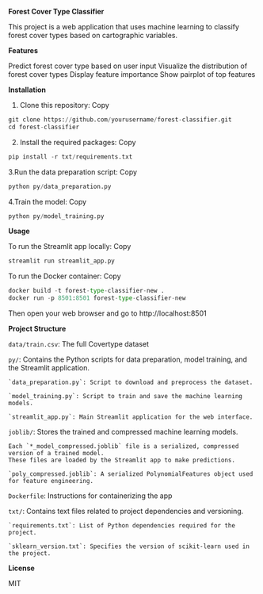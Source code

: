 **Forest Cover Type Classifier**

This project is a web application that uses machine learning to classify forest cover types based on cartographic variables.

**Features**

Predict forest cover type based on user input
Visualize the distribution of forest cover types
Display feature importance
Show pairplot of top features

**Installation**

1. Clone this repository:
Copy
```python
git clone https://github.com/yourusername/forest-classifier.git
cd forest-classifier
```
2. Install the required packages:
Copy
```python
pip install -r txt/requirements.txt
```
3.Run the data preparation script:
Copy
```python
python py/data_preparation.py
```
4.Train the model:
Copy
```python
python py/model_training.py
```

**Usage**

To run the Streamlit app locally:
Copy
```python
streamlit run streamlit_app.py
```
To run the Docker container:
Copy
```python
docker build -t forest-type-classifier-new .
docker run -p 8501:8501 forest-type-classifier-new

```
Then open your web browser and go to http://localhost:8501

**Project Structure**

`data/train.csv`: The full Covertype dataset

`py/`: Contains the Python scripts for data preparation, model training, and the Streamlit application.

    `data_preparation.py`: Script to download and preprocess the dataset.

    `model_training.py`: Script to train and save the machine learning models.

    `streamlit_app.py`: Main Streamlit application for the web interface.

`joblib/`: Stores the trained and compressed machine learning models.

    Each `*_model_compressed.joblib` file is a serialized, compressed version of a trained model.
    These files are loaded by the Streamlit app to make predictions.

    `poly_compressed.joblib`: A serialized PolynomialFeatures object used for feature engineering.

`Dockerfile`: Instructions for containerizing the app

`txt/`: Contains text files related to project dependencies and versioning.

    `requirements.txt`: List of Python dependencies required for the project.
    
    `sklearn_version.txt`: Specifies the version of scikit-learn used in the project.

**License**

MIT
